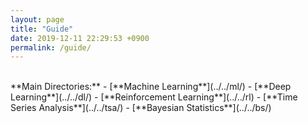 ```yaml
---
layout: page
title: "Guide"
date: 2019-12-11 22:29:53 +0900
permalink: /guide/
---
```

<br>
**Main Directories:**
- [**Machine Learning**](../../ml/)
- [**Deep Learning**](../../dl/)
- [**Reinforcement Learning**](../../rl)
- [**Time Series Analysis**](../../tsa/)
- [**Bayesian Statistics**](../../bs/)

